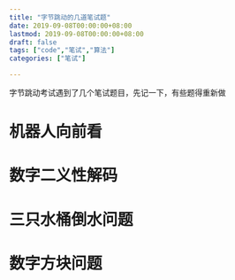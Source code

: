 ```yaml
---
title: "字节跳动的几道笔试题"
date: 2019-09-08T00:00:00+08:00
lastmod: 2019-09-08T00:00:00+08:00
draft: false
tags: ["code","笔试","算法"]
categories: ["笔试"]

---
```


字节跳动考试遇到了几个笔试题目，先记一下，有些题得重新做

# 机器人向前看
<script src="https://gist.github.com/m2kar/13a2290bb0157f76dd1ee1d0d2a641c0.js"></script>

# 数字二义性解码
<script src="https://gist.github.com/m2kar/4aabf092e6e7ba0fb75eef598018c912.js"></script>

# 三只水桶倒水问题
<script src="https://gist.github.com/m2kar/2ad4e7a438b793b2137446728edd2fb8.js"></script>

# 数字方块问题
<script src="https://gist.github.com/m2kar/be518605be69eee36dccfc30e44c5e31.js"></script>
